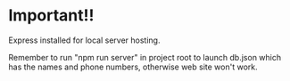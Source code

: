 # Important!!

Express installed for local server hosting.

Remember to run "npm run server" in project root to launch db.json which has the names and phone numbers, otherwise web site won't work.
